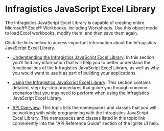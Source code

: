 ﻿<!--
|metadata|
{
    "fileName": "javascript-excel-library",
    "controlName": ["igExcel"],
    "tags": ["Getting Started"]
}
|metadata|
-->

# Infragistics JavaScript Excel Library

The Infragistics JavaScript Excel Library is capable of creating entire Microsoft® Excel® Workbooks, including Worksheets. Use this object model to load Excel workbooks, modify them, and then save them again.

Click the links below to access important information about the Infragistics JavaScript Excel Library.

- [Understanding the Infragistics JavaScript Excel Library](Understanding-the-Infragistics-JavaScript-Excel-Library.html "understanding the infragistics javascript excel library"): In this section you'll find any information that will help you to better understand the functionalities of the Infragistics JavaScript Excel Library, as well as why you would want to use it as part of building your applications.

- [Using the Infragistics JavaScript Excel Library](Using-the-JavaScript-Excel-Library.html "using the infragistics javascript excel library"): This section contains detailed, step-by-step procedures that guide you through common scenarios that you may need to perform when using the Infragistics JavaScript Excel Library.

- [API Overview](%%jQueryApiUrl%%/ig.excel.AnyValueDataValidationRule "api overview for javascript excel library"): This topic lists the namespaces and classes that you will be working with while programming with the Infragistics JavaScript Excel Library. The namespaces and classes listed in this topic link conveniently into the "API Reference Guide" section of the Ignite UI help.